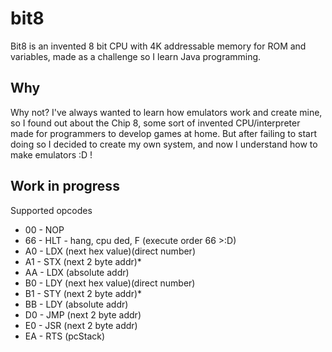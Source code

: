 # bit8
Bit8 is an invented 8 bit CPU with 4K addressable memory for ROM and variables, made as a challenge so I learn Java programming.

## Why
Why not? I've always wanted to learn how emulators work and create mine, so I found out about the Chip 8, some sort of invented CPU/interpreter made for programmers to develop games at home. But after failing to start doing so I decided to create my own system, and now I understand how to make emulators :D !


## Work in progress
Supported opcodes
- 00  -  NOP
- 66  -  HLT - hang, cpu ded, F (execute order 66 >:D)
- A0  -  LDX (next hex value)(direct number)
- A1  -  STX (next 2 byte addr)*
- AA  -  LDX (absolute addr)
- B0  -  LDY (next hex value)(direct number)
- B1  -  STY (next 2 byte addr)*
- BB  -  LDY (absolute addr)
- D0  -  JMP (next 2 byte addr)
- E0  -  JSR (next 2 byte addr)
- EA  -  RTS (pcStack)
